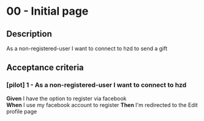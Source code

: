 # 00 - Initial page

## Description
As a non-registered-user I want to connect to hzd to send a gift

## Acceptance criteria

### [pilot] 1 - As a non-registered-user I want to connect to hzd 

**Given** I have the option to register via facebook  
**When** I use my facebook account to register
**Then** I'm redirected to the Edit profile page

